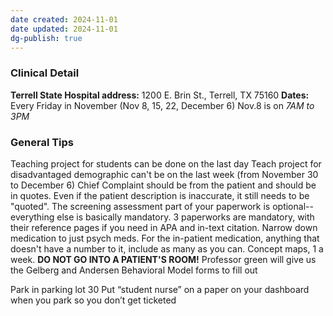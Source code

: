 ```yaml
---
date created: 2024-11-01
date updated: 2024-11-01
dg-publish: true
---
```

### Clinical Detail
**Terrell State Hospital address:** 1200 E. Brin St., Terrell, TX 75160
**Dates:** Every Friday in November (Nov 8, 15, 22, December 6) Nov.8 is on *7AM to 3PM*

### General Tips
Teaching project for students can be done on the last day
Teach project for disadvantaged demographic can't be on the last week (from November 30 to December 6)
Chief Complaint should be from the patient and should be in quotes. Even if the patient description is inaccurate, it still needs to be "quoted".
The screening assessment part of your paperwork is optional-- everything else is basically mandatory.
3 paperworks are mandatory, with their reference pages if you need in APA and in-text citation.
Narrow down medication to just psych meds.
For the in-patient medication, anything that doesn't have a number to it, include as many as you can.
Concept maps, 1 a week.
**DO NOT GO INTO A PATIENT'S ROOM!**
Professor green will give us the Gelberg and Andersen Behavioral Model forms to fill out

Park in parking lot 30
Put “student nurse” on a paper on your dashboard when you park so you don’t get ticketed